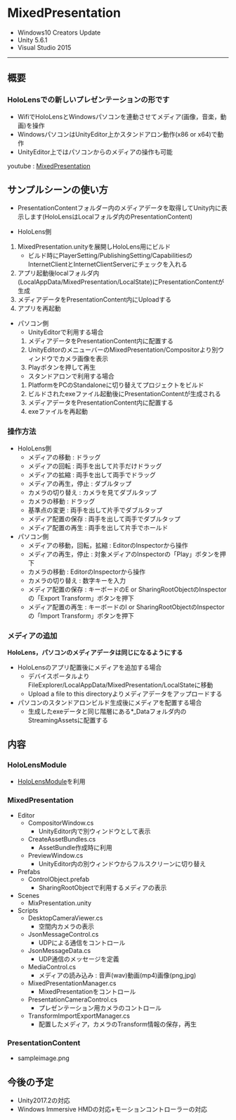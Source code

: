 # MixedPresentation
- Windows10 Creators Update
- Unity 5.6.1
- Visual Studio 2015
----------
## 概要
### HoloLensでの新しいプレゼンテーションの形です
- WifiでHoloLensとWindowsパソコンを連動させてメディア(画像，音楽，動画)を操作
- WindowsパソコンはUnityEditor上かスタンドアロン動作(x86 or x64)で動作
- UnityEditor上ではパソコンからのメディアの操作も可能


youtube : [MixedPresentation](https://youtu.be/Uk7gF6PVKiw)

## サンプルシーンの使い方
- PresentationContentフォルダー内のメディアデータを取得してUnity内に表示します(HoloLensはLocalフォルダ内のPresentationContent)


- HoloLens側
1. MixedPresentation.unityを展開しHoloLens用にビルド
    - ビルド時にPlayerSetting/PublishingSetting/CapabilitiesのInternetClientとInternetClientServerにチェックを入れる
1. アプリ起動後localフォルダ内(LocalAppData/MixedPresentation/LocalState)にPresentationContentが生成
1. メディアデータをPresentationContent内にUploadする
1. アプリを再起動

- パソコン側
    + UnityEditorで利用する場合
    1. メディアデータをPresentationContent内に配置する
    1. UnityEditorのメニューバーのMixedPresentation/Compositorより別ウィンドウでカメラ画像を表示
    1. Playボタンを押して再生
    + スタンドアロンで利用する場合
    1. PlatformをPCのStandaloneに切り替えてプロジェクトをビルド
    1. ビルドされたexeファイル起動後にPresentationContentが生成される
    1. メディアデータをPresentationContent内に配置する
    1. exeファイルを再起動
### 操作方法
- HoloLens側
    + メディアの移動 : ドラッグ
    + メディアの回転 : 両手を出して片手だけドラッグ
    + メディアの拡縮 : 両手を出して両手でドラッグ
    + メディアの再生，停止 : ダブルタップ
    + カメラの切り替え : カメラを見てダブルタップ
    + カメラの移動 : ドラッグ
    + 基準点の変更 : 両手を出して片手でダブルタップ
    + メディア配置の保存 : 両手を出して両手でダブルタップ
    + メディア配置の再生 : 両手を出して片手でホールド
- パソコン側
    + メディアの移動，回転，拡縮 : EditorのInspectorから操作
    + メディアの再生，停止 : 対象メディアのInspectorの「Play」ボタンを押下
    + カメラの移動 : EditorのInspectorから操作
    + カメラの切り替え : 数字キーを入力
    + メディア配置の保存 : キーボードのE or SharingRootObjectのInspectorの「Export Transform」ボタンを押下
    + メディア配置の再生 : キーボードのI or SharingRootObjectのInspectorの「Import Transform」ボタンを押下
    
### メディアの追加
**HoloLens，パソコンのメディアデータは同じになるようにする**
- HoloLensのアプリ配置後にメディアを追加する場合
    + デバイスポータルよりFileExplorer/LocalAppData/MixedPresentation/LocalStateに移動
    + Upload a file to this directoryよりメディアデータをアップロードする
- パソコンのスタンドアロンビルド生成後にメディアを配置する場合
    + 生成したexeデータと同じ階層にある*_Dataフォルダ内のStreamingAssetsに配置する
## 内容
### HoloLensModule
- [HoloLensModule](https://github.com/akihiro0105/HoloLensModule)を利用
### MixedPresentation
- Editor
    + CompositorWindow.cs
        * UnityEditor内で別ウィンドウとして表示
    + CreateAssetBundles.cs
        * AssetBundle作成時に利用
    + PreviewWindow.cs
        * UnityEditor内の別ウィンドウからフルスクリーンに切り替え
- Prefabs
    + ControlObject.prefab
        * SharingRootObjectで利用するメディアの表示
- Scenes
    + MixPresentation.unity
- Scripts
    + DesktopCameraViewer.cs
        * 空間内カメラの表示
    + JsonMessageControl.cs
        * UDPによる通信をコントロール
    + JsonMessageData.cs
        * UDP通信のメッセージを定義
    + MediaControl.cs
        * メディアの読み込み : 音声(wav)動画(mp4)画像(png,jpg)
    + MixedPresentationManager.cs
        * MixedPresentationをコントロール
    + PresentationCameraControl.cs
        * プレゼンテーション用カメラのコントロール
    + TransformImportExportManager.cs
        * 配置したメディア，カメラのTransform情報の保存，再生
### PresentationContent
- sampleimage.png

## 今後の予定
- Unity2017.2の対応
- Windows Immersive HMDの対応+モーションコントローラーの対応